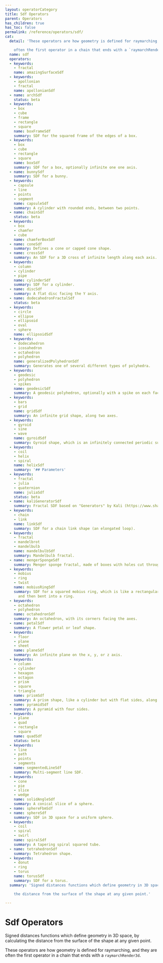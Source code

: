 ```yaml
---
layout: operatorCategory
title: Sdf Operators
parent: Operators
has_children: true
has_toc: false
permalink: /reference/operators/sdf/
cat:
  detail: 'These operators are how geometry is defined for raymarching, and they are

    often the first operator in a chain that ends with a `raymarchRender3d`.'
  name: sdf
  operators:
  - keywords:
    - fractal
    name: amazingSurfaceSdf
  - keywords:
    - apollonian
    - fractal
    name: apollonianSdf
  - name: archSdf
    status: beta
  - keywords:
    - box
    - cube
    - frame
    - rectangle
    - square
    name: boxFrameSdf
    summary: SDF for the squared frame of the edges of a box.
  - keywords:
    - box
    - cube
    - rectangle
    - square
    name: boxSdf
    summary: SDF for a box, optionally infinite one one axis.
  - name: bunnySdf
    summary: SDF for a bunny.
  - keywords:
    - capsule
    - line
    - points
    - segment
    name: capsuleSdf
    summary: A cylinder with rounded ends, between two points.
  - name: chainSdf
    status: beta
  - keywords:
    - box
    - chamfer
    - cube
    name: chamferBoxSdf
  - name: coneSdf
    summary: Defines a cone or capped cone shape.
  - name: crossSdf
    summary: An SDF for a 3D cross of infinite length along each axis.
  - keywords:
    - column
    - cylinder
    - pipe
    name: cylinderSdf
    summary: SDF for a cylinder.
  - name: discSdf
    summary: A flat disc facing the Y axis.
  - name: dodecahedronFractalSdf
    status: beta
  - keywords:
    - circle
    - ellipse
    - ellipsoid
    - oval
    - sphere
    name: ellipsoidSdf
  - keywords:
    - dodecahedron
    - icosahedron
    - octahedron
    - polyhedron
    name: generalizedPolyhedronSdf
    summary: Generates one of several different types of polyhedra.
  - keywords:
    - geodesic
    - polyhedron
    - spikes
    name: geodesicSdf
    summary: A geodesic polyhedron, optionally with a spike on each face.
  - keywords:
    - bars
    - grid
    name: gridSdf
    summary: An infinite grid shape, along two axes.
  - keywords:
    - gyroid
    - sine
    - wave
    name: gyroidSdf
    summary: Gyroid shape, which is an infinitely connected periodic surface.
  - keywords:
    - coil
    - helix
    - spiral
    name: helixSdf
    summary: '## Parameters'
  - keywords:
    - fractal
    - julia
    - quaternion
    name: juliaSdf
    status: beta
  - name: kaliGeneratorSdf
    summary: Fractal SDF based on "Generators" by Kali (https://www.shadertoy.com/view/Xtf3Rn).
  - keywords:
    - chain
    - link
    name: linkSdf
    summary: SDF for a chain link shape (an elongated loop).
  - keywords:
    - fractal
    - mandelbrot
    - mandelbulb
    name: mandelbulbSdf
    summary: Mandelbulb fractal.
  - name: mengerSpongeSdf
    summary: Menger sponge fractal, made of boxes with holes cut through each axis.
  - keywords:
    - mobius
    - ring
    - twist
    name: mobiusRingSdf
    summary: SDF for a squared mobius ring, which is like a rectangular bar twisted
      and then bent into a ring.
  - keywords:
    - octahedron
    - polyhedron
    name: octahedronSdf
    summary: An octahedron, with its corners facing the axes.
  - name: petalSdf
    summary: A flower petal or leaf shape.
  - keywords:
    - floor
    - plane
    - sheet
    name: planeSdf
    summary: An infinite plane on the x, y, or z axis.
  - keywords:
    - column
    - cylinder
    - hexagon
    - octagon
    - prism
    - square
    - triangle
    name: prismSdf
    summary: A prism shape, like a cylinder but with flat sides, along the z axis.
  - name: pyramidSdf
    summary: A pyramid with four sides.
  - keywords:
    - plane
    - quad
    - rectangle
    - square
    name: quadSdf
    status: beta
  - keywords:
    - line
    - path
    - points
    - segments
    name: segmentedLineSdf
    summary: Multi-segment line SDF.
  - keywords:
    - cone
    - pie
    - slice
    - wedge
    name: solidAngleSdf
    summary: A conical slice of a sphere.
  - name: sphereFbmSdf
  - name: sphereSdf
    summary: SDF in 3D space for a uniform sphere.
  - keywords:
    - coil
    - spiral
    - swirl
    name: spiralSdf
    summary: A tapering spiral squared tube.
  - name: tetrahedronSdf
    summary: Tetrahedron shape.
  - keywords:
    - donut
    - ring
    - torus
    name: torusSdf
    summary: SDF for a torus.
  summary: 'Signed distances functions which define geometry in 3D space, by calculating

    the distance from the surface of the shape at any given point.'

---
```


# Sdf Operators

Signed distances functions which define geometry in 3D space, by calculating
the distance from the surface of the shape at any given point.

These operators are how geometry is defined for raymarching, and they are
often the first operator in a chain that ends with a `raymarchRender3d`.
